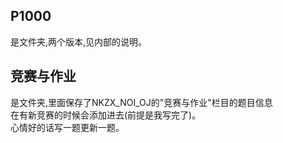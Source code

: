 ## P1000
是文件夹,两个版本,见内部的说明。  
## 竞赛与作业
是文件夹,里面保存了NKZX_NOI_OJ的"竞赛与作业"栏目的题目信息  
在有新竞赛的时候会添加进去(前提是我写完了)。  
心情好的话写一题更新一题。  
